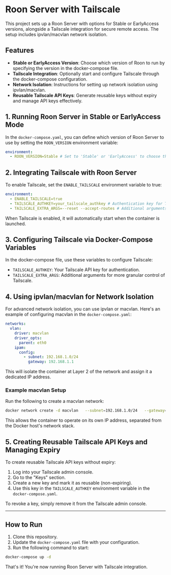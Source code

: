 # Roon Server with Tailscale

This project sets up a Roon Server with options for Stable or EarlyAccess versions, alongside a Tailscale integration for secure remote access. The setup includes ipvlan/macvlan network isolation.

## Features
- **Stable or EarlyAccess Version**: Choose which version of Roon to run by specifying the version in the docker-compose file.
- **Tailscale Integration**: Optionally start and configure Tailscale through the docker-compose configuration.
- **Network Isolation**: Instructions for setting up network isolation using ipvlan/macvlan.
- **Reusable Tailscale API Keys**: Generate reusable keys without expiry and manage API keys effectively.

## 1. Running Roon Server in Stable or EarlyAccess Mode

In the `docker-compose.yaml`, you can define which version of Roon Server to use by setting the `ROON_VERSION` environment variable:

```yaml
environment:
  - ROON_VERSION=Stable # Set to 'Stable' or 'EarlyAccess' to choose the version
```

## 2. Integrating Tailscale with Roon Server

To enable Tailscale, set the `ENABLE_TAILSCALE` environment variable to true:

```yaml
environment:
  - ENABLE_TAILSCALE=true
  - TAILSCALE_AUTHKEY=your_tailscale_authkey # Authentication key for Tailscale
  - TAILSCALE_EXTRA_ARGS=--reset --accept-routes # Additional arguments for Tailscale
```

When Tailscale is enabled, it will automatically start when the container is launched.

## 3. Configuring Tailscale via Docker-Compose Variables

In the docker-compose file, use these variables to configure Tailscale:

- `TAILSCALE_AUTHKEY`: Your Tailscale API key for authentication.
- `TAILSCALE_EXTRA_ARGS`: Additional arguments for more granular control of Tailscale.

## 4. Using ipvlan/macvlan for Network Isolation

For advanced network isolation, you can use ipvlan or macvlan. Here's an example of configuring macvlan in the `docker-compose.yaml`:

```yaml
networks:
  vlan:
    driver: macvlan
    driver_opts:
      parent: eth0
    ipam:
      config:
        - subnet: 192.168.1.0/24
          gateway: 192.168.1.1
```

This will isolate the container at Layer 2 of the network and assign it a dedicated IP address.

### Example macvlan Setup

Run the following to create a macvlan network:

```bash
docker network create -d macvlan   --subnet=192.168.1.0/24   --gateway=192.168.1.1   -o parent=eth0 vlan
```

This allows the container to operate on its own IP address, separated from the Docker host's network stack.

## 5. Creating Reusable Tailscale API Keys and Managing Expiry

To create reusable Tailscale API keys without expiry:

1. Log into your Tailscale admin console.
2. Go to the "Keys" section.
3. Create a new key and mark it as reusable (non-expiring).
4. Use this key in the `TAILSCALE_AUTHKEY` environment variable in the `docker-compose.yaml`.

To revoke a key, simply remove it from the Tailscale admin console.

---

## How to Run

1. Clone this repository.
2. Update the `docker-compose.yaml` file with your configuration.
3. Run the following command to start:

```bash
docker-compose up -d
```

That's it! You're now running Roon Server with Tailscale integration.
